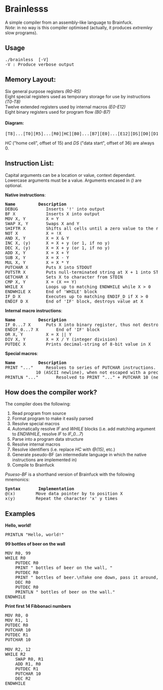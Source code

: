 # Brainlesss
A simple compiler from an assembly-like language to Brainfuck.<br>
<i>Note</i>: in no way is this compiler optimised (actually, it produces <i>extremley</i> slow programs).

## Usage
<pre>
./brainless <source-file> [-V] 
-V : Produce verbose output
</pre>

## Memory Layout:
Six general purpose registers <i>(R0-R5)</i><br>
Eight special registers used as temporary storage for use by instructions <i>(T0-T8)</i><br>
Twelve extended registers used by internal macros <i>(E0-E12)</i><br>
Eight binary registers used for program flow <i>(B0-B7) </i>

#### Diagram: 
<pre>[T8]...[T0][R5]...[R0][HC][B0]...[B7][E0]...[E12][DS][D0][D1]...</pre><i>HC</i> ("home cell", offset of 15) and <i>DS</i> ("data start", offset of 36) are always 0.

## Instruction List: 		
Capital arguments can be a location or value, context dependant.
Lowercase arguments must be a value.
Arguments encased in <i>()</i> are optional.

<b>Native instructions</b>:
<pre>
<b>Name</b>			<b>Description</b>	
DEBUG			Inserts '!' into output
BF X 			Inserts X into output
MOV X, Y		X = Y
SWAP X, Y		Swaps X and Y
SHIFTR X		Shifts all cells until a zero value to the right starting at X, @(X) == 0
NOT X			X = !X
AND X, Y		X = X & Y
INC X, (y)		X = X + y (or 1, if no y)
DEC X, (y)		X = X + y (or 1, if no y)
ADD X, Y		X = X + Y
SUB X, Y		X = X - Y
MUL X, Y		X = X * Y
PUTCHAR	X		Puts X into STDOUT
PUTSTR X		Puts null-terminated string at X + 1 into STDOUT, @(X) == 0 
GETCHAR	X		Sets X to character from STDIN	
CMP X, Y		X = (X == Y)	
WHILE X			Loops up to matching ENDWHILE while X > 0
ENDWHILE X		End of 'WHILE' block
IF_D X			Executes up to matching ENDIF_D if X > 0 
ENDIF_D X		End of 'IF' block, destroys value at X
</pre>

<b>Internal macro instructions</b>:
<pre>
<b>Name</b>			<b>Description</b>
IF_0...7 X		Puts X into binary register, thus not destroying the value
ENDIF_0...7 X		End of 'IF' block
OR X, Y			X = X || Y
DIV X, Y		X = X / Y (integer division)
PUTDEC X		Prints decimal-string of 8-bit value in X
</pre>

<b>Special macros</b>:
<pre>
<b>Name</b>			<b>Description</b>
PRINT "..."		Resolves to series of PUTCHAR instructions. '\n' is resolved to
			10 (ASCII newline), when not escaped with a preceeding '\'
PRINTLN "..."		Resolved to PRINT "..." + PUTCHAR 10 (newline)
</pre>

## How does the compiler work? 
The compiler does the following: 
1. Read program from source
2. Format program to make it easily parsed
3. Resolve special macros 
4. Automatically resolve <i>IF</i> and <i>WHILE</i> blocks (i.e. add matching argument to <i>ENDWHILE</i>, resolve <i>IF</i> to <i>IF_0...7</i>)
5. Parse into a program data structure
6. Resolve internal macros
7. Resolve identifiers (i.e. replace <i>HC</i> with <i>@(15)</i>, etc.)
8. Generate pseudo-BF (an intermediate language in which the native instructions are implemented in)
9. Compile to Brainfuck

<i>Psueso-BF</i> is a shorthand version of Brainfuck with the following mnemonics:
<pre>
<b>Syntax</b>		<b>Implementation</b>
@(x)		Move data pointer by to position X
x(y)		Repeat the character 'x' y times
</pre>

## Examples
<b>Hello, world!</b>
<pre>
PRINTLN "Hello, world!"
</pre>
<b>99 bottles of beer on the wall</b>
<pre>
MOV R0, 99
WHILE R0
	PUTDEC R0
	PRINT " bottles of beer on the wall, "
	PUTDEC R0
	PRINT " bottles of beer.\nTake one down, pass it around, "
	DEC R0
	PUTDEC R0
	PRINTLN " bottles of beer on the wall."
ENDWHILE
</pre>
<b>Print first 14 Fibbonaci numbers</b>
<pre>
MOV R0, 0
MOV R1, 1
PUTDEC R0
PUTCHAR 10
PUTDEC R1
PUTCHAR 10
 
MOV R2, 12
WHILE R2
	SWAP R0, R1
	ADD R1, R0
	PUTDEC R1
	PUTCHAR 10	
	DEC R2
ENDWHILE

</pre>
